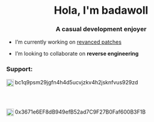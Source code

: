 <h1 align="center">Hola, I'm badawoll</h1>
<h3 align="center">A casual development enjoyer</h3>

- I’m currently working on [revanced patches](https://github.com/revanced/revanced-patches)

- I’m looking to collaborate on **reverse engineering**

<h3 align="left">Support:</h3>
<p><img align="left" src="https://bitcoin.org/favicon.png" height="20" width="20" alt="Bitcoin address" />bc1q9psm29jgfn4h4d5ucvjzkv4h2jsknfvus929zd</p><br><br>

<p><img align="left" src="https://ethereum.org/favicon-32x32.png" height="20" width="20" alt="Ethereum address"/>0x3671e6EF8dB949efB52ad7C9F27B0Faf600B3F1B</p><br><br>
